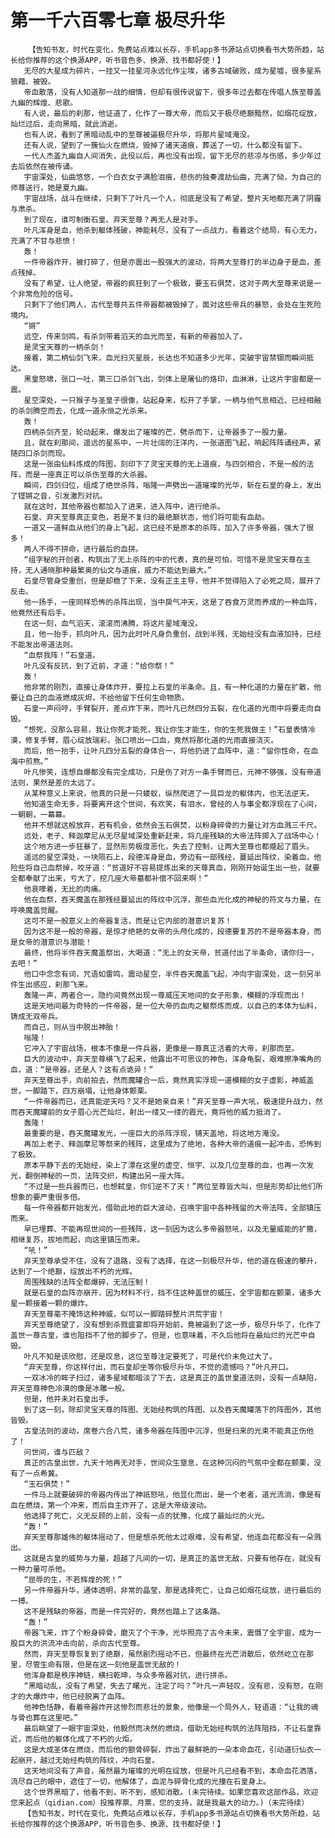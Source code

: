# 第一千六百零七章 极尽升华
        【告知书友，时代在变化，免费站点难以长存，手机app多书源站点切换看书大势所趋，站长给你推荐的这个换源APP，听书音色多、换源、找书都好使！】
       无尽的大星成为碎片，一挂又一挂星河永远化作尘埃，诸多古域破败，成为星墟，很多星系狼藉、被毁。
       帝血散落，没有人知道那一战的细情，但却有很传说留下，很多年过去都在传唱人族至尊盖九幽的辉煌、悲歌。
       有人说，最后的刹那，他证道了，化作了一尊大帝，而后又于极尽绝巅黯然，如烟花绽放，灿烂过后，走向黑暗，就此消逝。
       也有人说，看到了黑暗动乱中的至尊被逼极尽升华，将那片星域淹没。
       还有人说，望到了一簇仙火在燃烧，毁掉了诸天道痕，葬送了一切，什么都没有留下。
       一代人杰盖九幽自人间消失，此役以后，再也没有出现，留下无尽的悲凉与伤感，多少年过去后依然在被传诵。
       宇宙深处，仙曲悠悠，一个白衣女子满脸泪痕，悲伤的独奏渡劫仙曲，充满了恸，为自己的师尊送行，她是夏九幽。
       宇宙战场，战斗在继续，只剩下了叶凡一个人，彻底是没有了希望，整片天地都充满了阴霾与肃杀。
       到了现在，谁可制衡石皇、弃天至尊？再无人是对手。
       叶凡浑身是血，他杀到躯体残破，神能耗尽，没有了一点战力，看着这个结局，有心无力，充满了不甘与悲愤！
       轰！
       一件帝器炸开，被打碎了，但是亦震出一股强大的波动，将两大至尊打的半边身子是血，差点残掉。
       没有了希望，让人绝望，帝器的疯狂到了一个极致，要玉石俱焚，这对于两大至尊来说是一个非常危险的信号。
       只剩下了他们两人，古代至尊共五件帝器都被毁掉了，面对这些帝兵的暴怒，会处在生死险境内。
       “锵”
       远空，传来剑鸣，有杀剑带着滔天的血光而至，有新的帝器加入了。
       是灵宝天尊的一柄杀剑！
       接着，第二柄仙剑飞来，血光扫灭星辰，长达也不知道多少光年，突破宇宙禁锢而瞬间抵达。
       黑皇怒啸，张口一吐，第三口杀剑飞出，剑体上是屠仙的烙印，血淋淋，让这片宇宙都是一震。
       星空深处，一只猴子与圣皇子很像，站起身来，松开了手掌，一柄与他气息相近、已经相融的杀剑腾空而去，化成一道永恒之光杀来。
       轰！
       四柄杀剑齐至，轮动起来，爆发出了璀璨的芒，劈杀而下，让帝器多了一股力量。
       且，就在刹那间，遥远的星系中，一片壮阔的汪洋内，一张道图飞起，响起阵阵诵经声，紧随四口杀剑而现。
       这是一张由仙料炼成的阵图，刻印下了灵宝天尊的无上道痕，与四剑相合，不是一般的法阵，而是一座真正可以杀伤至尊的大杀器。
       瞬间，四剑归位，组成了绝世杀阵，嗡隆一声劈出一道璀璨的光华，斩在石皇的身上，发出了铿锵之音，引发激烈对抗。
       就在这时，其他帝器也都加入了进来，进入阵中，进行绝杀。
       石皇、弃天至尊真正变色，若是不复归的最绝巅状态，他们将可能有血劫。
       一道又一道鲜血从他们的身上飞起，这已经不是原本的杀阵，加入了许多帝器，强大了很多！
       两人不得不拼命，进行最后的血拼。
       “组字秘的开创者，构筑出了无上杀阵的中的代表，真的是可怕，可惜不是灵宝天尊在主持，无人通晓那种最繁奥的仙文与道痕，威力不能达到最大。”
       石皇尽管身受重创，但是却稳了下来，没有正主主导，他并不觉得陷入了必死之局，展开了反击。
       他一扬手，一座同样恐怖的杀阵出现，当中戾气冲天，这是了吞食万灵而养成的一种血阵，他竟然还有后手。
       在这一刻，血气滔天，滚滚而沸腾，将这片星域淹没。
       且，他一抬手，抓向叶凡，因为此时叶凡身负重创，战到半残，无始经没有血液加持，已经不能发出帝道法则。
       “血祭我阵！”石皇道。
       叶凡没有反抗，到了近前，才道：“给你祭！”
       轰！
       他非常的刚烈，直接让身体炸开，要拉上石皇的半条命。且，有一种化道的力量在扩散，他要让自己的血液燃成灰烬，不给他留下任何生命物质。
       石皇一声闷哼，手臂裂开，差点炸下来，而叶凡已然四分五裂，在化道的光雨中将要走向自毁。
       “想死，没那么容易，我让你死才能死，我让你生才能生，你的生死我做主！”石皇表情冷漠，修复手臂，眉心绽放瑞彩，张口喷出一口血，竟然将那化道的光雨直接浇灭。
       而后，他一抬手，让叶凡四分五裂的身体合一，将他扔进了血阵中，道：“留你性命，在血海中煎熬。”
       叶凡惨笑，连想自爆都没有完全成功，只是伤了对方一条手臂而已，元神不够强，没有帝道法则，果然是差的太远了。
       从某种意义上来说，他真的只是一只蝼蚁，纵然爬进了一具巨龙的躯体内，也无法逆天。
       他知道生命无多，将要离开这个世间，有欢笑，有泪水，曾经的人与事全都浮现在了心间，一朝朝，一幕幕。
       他并不想就这般放弃，若有机会，依然会玉石俱焚，以粉身碎骨的力量让对方血溅三千尺。
       远处，老子、释迦摩尼从无尽星域深处重新赶来，将几座残缺的大帝法阵掷入了战场中心！
       这个地方进一步狂暴了，显然形势极度恶化，失去了控制，让两大至尊也都蹙起了眉头。
       遥远的星空深处，一块陨石上，段德浑身是血，旁边有一部残经，蔓延出阵纹，染着血，他险些将自己血祭掉，咬牙道：“贫道好不容易提炼出来的天尊真血，刚刚开始诞生出一些，就要全都奉献了出来，亏大了，挖几座大帝墓都补偿不回来啊！”
       他哀嚎着，无比的肉痛。
       他在血祭，吞天魔盖在那残经蔓延出的阵纹中沉浮，那些血光化成的神秘的符文与力量，在呼唤魔盖觉醒。
       这可不是一般意义上的帝器复活，而是让它内部的潜意识复苏！
       因为这不是一般的帝器，是惊才绝艳的女帝的头颅化成的，段德要复苏的不是帝器本身，而是女帝的潜意识与潜能！
       最终，他将半件吞天魔盖祭出，大喝道：“无上的女天帝，贫道付出了半条命，请你归一，去吧！”
       他口中念念有词，咒语如雷鸣，震动星空，半件吞天魔盖飞起，冲向宇宙深处，这一刻另半件生出感应，刹那飞来。
       轰隆一声，两者合一，隐约间竟然出现一尊威压天地间的女子形象，模糊的浮现而出！
       这是天地间最为奇特的一件帝器，是一位大帝的血肉之躯祭炼而成，以自己的本体为仙料，铸成无双帝兵。
       而自己，则从当中脱出神胎！
       嗡隆！
       它冲入了宇宙战场，根本不像是一件兵器，更像是一尊真正活着的大帝，刹那而至。
       巨大的波动中，弃天至尊横飞了起来，他露出不可思议的神色，浑身龟裂，艰难擦净嘴角的血，道：“是帝器，还是人？这有点诡异！”
       弃天至尊出手，向前拍去，然而魔罐合一后，竟然真实浮现一道模糊的女子虚影，神威盖世，一脚踏下，四方崩塌，让他身体颤栗。
       “一件帝器而已，还真能逆天吗？又不是她亲自来！”弃天至尊一声大吼，极速提升战力，然而吞天魔罐前的女子眉心光芒灿烂，射出一缕又一缕的霞光，竟将他的威力抵消了。
       轰隆！
       最重要的是，吞天魔罐发光，一座巨大的杀阵浮现，铺天盖地，将这地方淹没。
       再加上老子、释迦摩尼等祭来的残阵，这里成为了绝地，各种大帝的道痕一起冲击，恐怖到了极致。
       原本平静下去的无始经，染上了漂在这里的虚空、恒宇、以及几位至尊的血，也再一次发光，翻倒神秘的一页，法阵交织，构建出另一座大阵。
       “不过是一些兵器而已，也想弑皇，你们逆不了天！”两位至尊皆大叫，但是形势却比他们所想象的要严重很多倍。
       每一件帝器都开始发光，借助此地的巨大波动，召唤宇宙中各种残留的大帝法阵，全部镇压而来。
       早已埋葬、不能再现世间的一些残阵，这一刻因为这么多帝器怒吼，以及无量威能的扩撒，相继复苏，拔地而起，向这里镇压而来。
       “吼！”
       弃天至尊承受不住，没有了退路，没有了选择，在这一刻极尽升华，他的道在极速的攀升，达到了一个绝巅，绽放出不朽的光辉。
       周围残缺的法阵全都爆碎，无法压制！
       就是石皇的血阵亦崩开，因为材料不行，挡不住这种盖世的威压，全宇宙都在颤栗，诸多大星一颗接着一颗的爆炸。
       弃天至尊毫不掩饰这种神威，似可以一脚踏碎整片洪荒宇宙！
       弃天至尊绝望了，没有想到杀戮盛宴即将开始前，竟被逼到了这一步，极尽升华了，化作了盖世一尊古皇，谁也阻挡不了他的脚步了。但是，也意味着，不久后他将在最灿烂的光芒中自毁。
       叶凡不知是该欣慰，还是叹息，这位至尊注定要死了，可是代价未免过大了。
       “弃天至尊，你这样付出，而石皇却坐等你极尽升华，不觉的遗憾吗？”叶凡开口。
       一双冰冷的眸子扫过，诸多星域都暗淡了下去，这是真正的盖世皇道法则，没有一点缺陷，弃天至尊神色冷漠的像是冰雕一般。
       但是，他并未对石皇出手。
       到了这一刻，除却灵宝天尊的阵图、无始经构筑的阵图、以及吞天魔罐落下的阵图外，其他皆毁。
       古皇法则的波动，席卷六合八荒，诸多帝器在阵图中沉浮，但是扫来的光束不能真正伤他了！
       问世间，谁与匹敌？
       真正的古皇出世，九天十地再无对手，世间众生窒息，在这种沉闷的气氛中全都在颤栗，没有了一点希冀。
       “玉石俱焚！”
       一件马上就要破碎的帝器内传出了神祇怒吼，他显化而出，是一个老者，道光流淌，像是有血在燃烧，第一个冲来，而后自主炸开了，这是大帝级波动。
       他选择了死亡，义无反顾的上前，没有一点的犹豫，化成了最灿烂的火光。
       “轰！”
       弃天至尊那雄伟的躯体摇动了，但是想杀死他太过艰难，没有希望，他连血花都没有一朵溅出。
       这就是古皇的威势与力量，超越了凡间的一切，是真正的盖世无敌，只要有他存在，就没有一种力量可杀他。
       “屈辱的生，不若辉煌的死！”
       另一件帝器升华，通体透明，非常的晶莹，那是选择死亡，让自己如烟花绽放，进行最后的一搏。
       这不是残缺的帝器，而是一件完好的，竟然也踏上了这条路。
       “轰！”
       帝器飞来，炸了个粉身碎骨，磨灭了个干净，光华照亮了古今未来，震慑了全宇宙，成为一股巨大的洪流冲击向前，杀向古代至尊。
       然而，弃天至尊恢复到了绝巅，虽然剧烈摇动不已，但最终在光芒消散后，依然屹立在那里，尽管生命有限，但是在这一刻他是盖世无敌的！
       他浑身都是秩序神链，横扫乾坤，与众多帝器对抗，进行拼杀。
       “黑暗动乱，没有了希望，失去了曙光，注定了吗？”叶凡一声轻叹，没有悲，没有怒，在刚才的大爆炸中，他已经脱离了血阵。
       他神色恬静，看着帝器炸开这惨烈而悲壮的景象，他像是一个局外人，轻语道：“让我的魂与骨也葬在这里吧。”
       最后眺望了一眼宇宙深处，他毅然而决然的燃烧，借助无始经构筑的法阵阻挡，不让石皇靠近，而后他的躯体化成了不朽的火炬。
       这是大成圣体在燃烧，而后他的额骨碎裂，炸出了最鲜艳的一朵本命血花，引动道衍仙衣一起崩开，越过无始经构筑的阵纹，冲向石皇。
       这天地间没有了声音，虽然最为璀璨的光明在绽放，但是叶凡已经看不到，本命血花洒落，流尽自己的眼中，遮住了一切，他解体了，血泥与碎骨化成的光撞在石皇身上。
       这个世界黑暗了，他看不到，听不到，感知消散。(未完待续。如果您喜欢这部作品，欢迎您来起点（qidian.com）投推荐票、月票，您的支持，就是我最大的动力。)（未完待续）
       【告知书友，时代在变化，免费站点难以长存，手机app多书源站点切换看书大势所趋，站长给你推荐的这个换源APP，听书音色多、换源、找书都好使！】